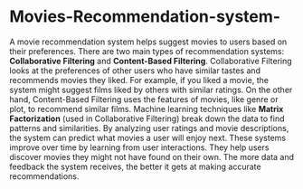 # Movies-Recommendation-system-
A movie recommendation system helps suggest movies to users based on their preferences. There are two main types of recommendation systems: **Collaborative Filtering** and **Content-Based Filtering**. Collaborative Filtering looks at the preferences of other users who have similar tastes and recommends movies they liked. For example, if you liked a movie, the system might suggest films liked by others with similar ratings. On the other hand, Content-Based Filtering uses the features of movies, like genre or plot, to recommend similar films. Machine learning techniques like **Matrix Factorization** (used in Collaborative Filtering) break down the data to find patterns and similarities. By analyzing user ratings and movie descriptions, the system can predict what movies a user will enjoy next. These systems improve over time by learning from user interactions. They help users discover movies they might not have found on their own. The more data and feedback the system receives, the better it gets at making accurate recommendations.
